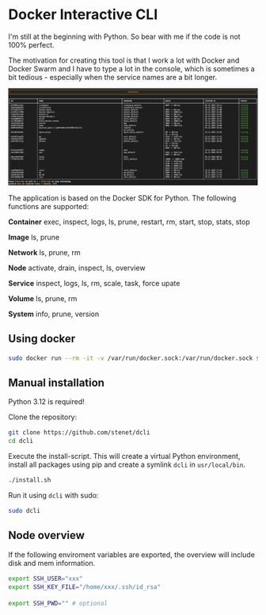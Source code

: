 # Docker Interactive CLI

I'm still at the beginning with Python. So bear with me if the code is not 100% perfect.

The motivation for creating this tool is that I work a lot with Docker and Docker Swarm and I have to type a lot in the console, which is sometimes a bit tedious - especially when the service names are a bit longer.

![Sceenshot](/assets/dcli-screenshot.png)

The application is based on the Docker SDK for Python. The following functions are supported:

**Container**
exec, inspect, logs, ls, prune, restart, rm, start, stop, stats, stop

**Image**
ls, prune

**Network**
ls, prune, rm

**Node**
activate, drain, inspect, ls, overview

**Service**
inspect, logs, ls, rm, scale, task, force upate

**Volume**
ls, prune, rm

**System**
info, prune, version

## Using docker

```bash
sudo docker run --rm -it -v /var/run/docker.sock:/var/run/docker.sock stefanheim/dcli
```

## Manual installation

Python 3.12 is required!

Clone the repository:

```bash
git clone https://github.com/stenet/dcli
cd dcli
```

Execute the install-script. This will create a virtual Python environment, install all packages 
using pip and create a symlink `dcli` in `usr/local/bin`.

```bash
./install.sh
```

Run it using `dcli` with sudo:

```bash
sudo dcli
```

## Node overview

If the following enviroment variables are exported, the overview will include disk
and mem information.

```bash
export SSH_USER="xxx"
export SSH_KEY_FILE="/home/xxx/.ssh/id_rsa"

export SSH_PWD="" # optional
```